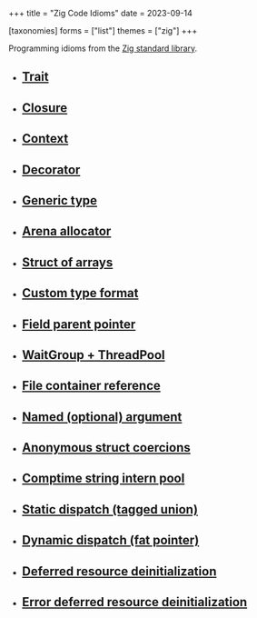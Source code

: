 +++
title = "Zig Code Idioms"
date = 2023-09-14

[taxonomies]
forms = ["list"]
themes = ["zig"]
+++

Programming idioms from the [Zig standard library](https://ziglang.org/documentation/master/std).

<!-- more -->

- ## [Trait](https://github.com/ziglang/zig/blob/0.11.0/lib/std/meta/trait.zig#L10)

- ## [Closure](https://github.com/ziglang/zig/blob/0.11.0/lib/std/Thread/Pool.zig#L86)

- ## [Context](https://github.com/ziglang/zig/blob/0.11.0/lib/std/hash_map.zig#L133)

- ## [Decorator](https://zig.news/xq/cool-zig-patterns-configuration-parameters-591a)

- ## [Generic type](https://github.com/ziglang/zig/blob/0.11.0/lib/std/hash_map.zig#L370)

- ## [Arena allocator](https://github.com/ziglang/zig/blob/0.11.0/lib/std/heap/arena_allocator.zig#L8)

- ## [Struct of arrays](https://zig.news/andrewrk/multi-object-for-loops-data-oriented-design-41ob)

- ## [Custom type format](https://github.com/ziglang/zig/blob/0.11.0/lib/std/Uri.zig#L209)

- ## [Field parent pointer](https://github.com/ziglang/zig/blob/0.11.0/lib/std/Thread/Futex.zig#L640)

- ## [WaitGroup + ThreadPool](https://github.com/ziglang/zig/blob/0.11.0/lib/build_runner.zig#L772)

- ## [File container reference](https://github.com/ziglang/zig/blob/0.11.0/lib/std/Thread.zig#L24)

- ## [Named (optional) argument](https://github.com/ziglang/zig/blob/0.11.0/lib/std/fmt.zig#L22)

- ## [Anonymous struct coercions](https://zig.news/xq/cool-zig-patterns-305o)

- ## [Comptime string intern pool](https://zig.news/xq/cool-zig-patterns-comptime-string-interning-3558)

- ## [Static dispatch (tagged union)](https://zig.news/kristoff/easy-interfaces-with-zig-0100-2hc5)

- ## [Dynamic dispatch (fat pointer)](https://github.com/ziglang/zig/blob/0.11.0/lib/std/mem/Allocator.zig#L14)

- ## [Deferred resource deinitialization](https://github.com/ziglang/zig/blob/0.11.0/lib/std/once.zig#L30)

- ## [Error deferred resource deinitialization](https://github.com/ziglang/zig/blob/0.11.0/lib/std/tz.zig#L92)
